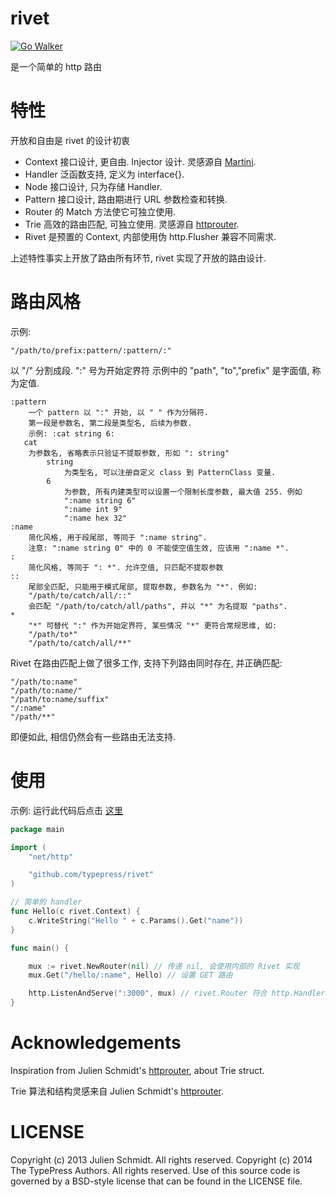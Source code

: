 rivet
=====

[![Go Walker](http://gowalker.org/api/v1/badge)](http://gowalker.org/github.com/typepress/rivet)

是一个简单的 http 路由

特性
====

开放和自由是 rivet 的设计初衷

* Context 接口设计, 更自由. Injector 设计. 灵感源自 [Martini](https://github.com/go-martini).
* Handler 泛函数支持, 定义为 interface{}.
* Node    接口设计, 只为存储 Handler.
* Pattern 接口设计, 路由期进行 URL 参数检查和转换.
* Router  的 Match 方法使它可独立使用.
* Trie    高效的路由匹配, 可独立使用. 灵感源自 [httprouter](https://github.com/julienschmidt/httprouter).
* Rivet   是预置的 Context, 内部使用伪 http.Flusher 兼容不同需求.

上述特性事实上开放了路由所有环节, rivet 实现了开放的路由设计.

路由风格
========

示例:

```
"/path/to/prefix:pattern/:pattern/:"
```

以 "/" 分割成段. ":" 号为开始定界符
示例中的 "path", "to","prefix" 是字面值, 称为定值.

```
:pattern
    一个 pattern 以 ":" 开始, 以 " " 作为分隔符.
    第一段是参数名, 第二段是类型名, 后续为参数.
    示例: :cat string 6:
   cat
    为参数名, 省略表示只验证不提取参数, 形如 ": string"
        string
            为类型名, 可以注册自定义 class 到 PatternClass 变量.
        6
            为参数, 所有内建类型可以设置一个限制长度参数, 最大值 255. 例如
            ":name string 6"
            ":name int 9"
            ":name hex 32"
:name
    简化风格, 用于段尾部, 等同于 ":name string".
    注意: ":name string 0" 中的 0 不能使空值生效, 应该用 ":name *".
:
    简化风格, 等同于 ": *". 允许空值, 只匹配不提取参数
::
    尾部全匹配, 只能用于模式尾部, 提取参数, 参数名为 "*". 例如:
    "/path/to/catch/all/::"
    会匹配 "/path/to/catch/all/paths", 并以 "*" 为名提取 "paths".
*
    "*" 可替代 ":" 作为开始定界符, 某些情况 "*" 更符合常规思维, 如:
    "/path/to*"
    "/path/to/catch/all/**"
```

Rivet 在路由匹配上做了很多工作, 支持下列路由同时存在, 并正确匹配:

```
"/path/to:name"
"/path/to:name/"
"/path/to:name/suffix"
"/:name"
"/path/**"
```

即便如此, 相信仍然会有一些路由无法支持.

使用
====

示例: 运行此代码后点击 [这里](http://127.0.0.1:3000/hello/Rivet)

```go
package main

import (
    "net/http"

    "github.com/typepress/rivet"
)

// 简单的 handler
func Hello(c rivet.Context) {
    c.WriteString("Hello " + c.Params().Get("name"))
}

func main() {

    mux := rivet.NewRouter(nil) // 传递 nil, 会使用内部的 Rivet 实现
    mux.Get("/hello/:name", Hello) // 设置 GET 路由

    http.ListenAndServe(":3000", mux) // rivet.Router 符合 http.Handler 接口
}
```


Acknowledgements
================

Inspiration from Julien Schmidt's [httprouter](https://github.com/julienschmidt/httprouter), about Trie struct.

Trie 算法和结构灵感来自 Julien Schmidt's [httprouter](https://github.com/julienschmidt/httprouter).


LICENSE
=======
Copyright (c) 2013 Julien Schmidt. All rights reserved.
Copyright (c) 2014 The TypePress Authors. All rights reserved.
Use of this source code is governed by a BSD-style
license that can be found in the LICENSE file.